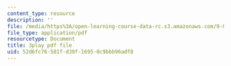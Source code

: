 ```yaml
---
content_type: resource
description: ''
file: /media/https%3A/open-learning-course-data-rc.s3.amazonaws.com/9-00sc-introduction-to-psychology-fall-2011/52d6fc76581fd39f16950c9bbb96adf8_qZdm4mpQA_8.pdf
file_type: application/pdf
resourcetype: Document
title: 3play pdf file
uid: 52d6fc76-581f-d39f-1695-0c9bbb96adf8
---
```

